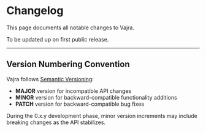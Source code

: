 # Changelog

This page documents all notable changes to Vajra.

To be updated up on first public release.

---

## Version Numbering Convention

Vajra follows [Semantic Versioning](https://semver.org/):

- **MAJOR** version for incompatible API changes
- **MINOR** version for backward-compatible functionality additions
- **PATCH** version for backward-compatible bug fixes

During the 0.x.y development phase, minor version increments may include breaking changes as the API stabilizes.
